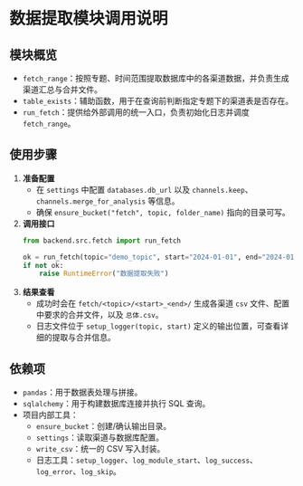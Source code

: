 # 数据提取模块调用说明

## 模块概览
- `fetch_range`：按照专题、时间范围提取数据库中的各渠道数据，并负责生成渠道汇总与合并文件。
- `table_exists`：辅助函数，用于在查询前判断指定专题下的渠道表是否存在。
- `run_fetch`：提供给外部调用的统一入口，负责初始化日志并调度 `fetch_range`。

## 使用步骤
1. **准备配置**  
   - 在 `settings` 中配置 `databases.db_url` 以及 `channels.keep`、`channels.merge_for_analysis` 等信息。
   - 确保 `ensure_bucket("fetch", topic, folder_name)` 指向的目录可写。
2. **调用接口**  
   ```python
   from backend.src.fetch import run_fetch

   ok = run_fetch(topic="demo_topic", start="2024-01-01", end="2024-01-31")
   if not ok:
       raise RuntimeError("数据提取失败")
   ```
3. **结果查看**  
   - 成功时会在 `fetch/<topic>/<start>_<end>/` 生成各渠道 `csv` 文件、配置中要求的合并文件，以及 `总体.csv`。
   - 日志文件位于 `setup_logger(topic, start)` 定义的输出位置，可查看详细的提取与合并信息。

## 依赖项
- `pandas`：用于数据表处理与拼接。
- `sqlalchemy`：用于构建数据库连接并执行 SQL 查询。
- 项目内部工具：
  - `ensure_bucket`：创建/确认输出目录。
  - `settings`：读取渠道与数据库配置。
  - `write_csv`：统一的 CSV 写入封装。
  - 日志工具：`setup_logger`、`log_module_start`、`log_success`、`log_error`、`log_skip`。
